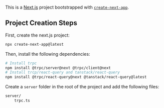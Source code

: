 This is a [Next.js](https://nextjs.org/) project bootstrapped with [`create-next-app`](https://github.com/vercel/next.js/tree/canary/packages/create-next-app).

## Project Creation Steps

First, create the next.js project:

```bash
npx create-next-app@latest
```

Then, install the following dependencies:

```bash
# Install trpc
npm install @trpc/server@next @trpc/client@next
# Install trcp/react-query and tanstack/react-query
npm install @trpc/react-query@next @tanstack/react-query@latest   
```

Create a `server` folder in the root of the project and add the following files:

```bash
server/
    trpc.ts
```

